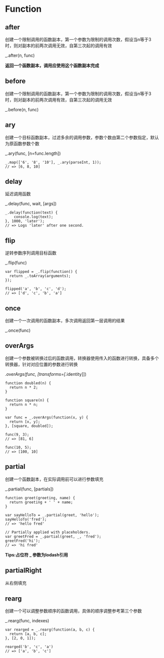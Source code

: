 # Function

## after

创建一个限制调用的函数副本，第一个参数为限制的调用次数，假设当n等于3时，则对副本的前两次调用无效，自第三次起的调用有效

_.after(n, func)

**返回一个函数副本，调用应使用这个函数副本完成**

## before

创建一个限制调用的函数副本，第一个参数为限制的调用次数，假设当n等于3时，则对副本的前两次调用有效，自第三次起的调用无效

_.before(n, func)

## ary

创建一个目标函数副本，过滤多余的调用参数，参数个数由第二个参数指定，默认为原函数参数个数

_.ary(func, [n=func.length])

	_.map(['6', '8', '10'], _.ary(parseInt, 1));
	// => [6, 8, 10]

## delay

延迟调用函数

_.delay(func, wait, [args])

	_.delay(function(text) {
	  	console.log(text);
	}, 1000, 'later');
	// => Logs 'later' after one second.

## flip

逆转参数序列调用目标函数

_.flip(func)

	var flipped = _.flip(function() {
	  return _.toArray(arguments);
	});
	 
	flipped('a', 'b', 'c', 'd');
	// => ['d', 'c', 'b', 'a']

## once

创建一个一次调用的函数副本，多次调用返回第一层调用的结果

_.once(func)

## overArgs

创建一个参数被转换过后的函数调用，转换器使用传入的函数进行转换，具备多个转换器，针对对应位置的参数进行转换

_.overArgs(func, [transforms=[_.identity]])

	function doubled(n) {
	  return n * 2;
	}
	 
	function square(n) {
	  return n * n;
	}
	 
	var func = _.overArgs(function(x, y) {
	  return [x, y];
	}, [square, doubled]);
	 
	func(9, 3);
	// => [81, 6]
	 
	func(10, 5);
	// => [100, 10]

## partial

创建一个函数副本，在实际调用前可以进行参数填充

_.partial(func, [partials])

	function greet(greeting, name) {
	  return greeting + ' ' + name;
	}
	 
	var sayHelloTo = _.partial(greet, 'hello');
	sayHelloTo('fred');
	// => 'hello fred'
	 
	// Partially applied with placeholders.
	var greetFred = _.partial(greet, _, 'fred');
	greetFred('hi');
	// => 'hi fred'

**Tips:占位符 _ 参数为lodash引用**

## partialRight

从右侧填充


## rearg

创建一个可以调整参数顺序的函数调用，具体的顺序调整参考第三个参数

_.rearg(func, indexes)

	var rearged = _.rearg(function(a, b, c) {
	  return [a, b, c];
	}, [2, 0, 1]);
	 
	rearged('b', 'c', 'a')
	// => ['a', 'b', 'c']

































